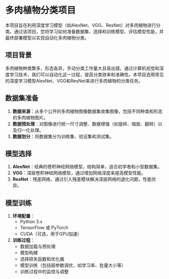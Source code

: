 # 多肉植物分类项目

本项目旨在利用深度学习模型（如AlexNet、VGG、ResNet）对多肉植物进行分类。通过该项目，您将学习如何准备数据集、选择和训练模型、评估模型性能，并最终部署模型以实现自动化多肉植物分类。

## 项目背景

多肉植物种类繁多，形态各异，手动分类工作量大且易出错。通过计算机视觉和深度学习技术，我们可以自动化这一过程，提高分类效率和准确性。本项目选用常见的深度学习模型AlexNet、VGG和ResNet来进行多肉植物的分类任务。

## 数据集准备

1. **数据来源**：从多个公开的多肉植物图像数据集收集图像，包括不同种类和形态的多肉植物图片。
2. **数据预处理**：对图像进行统一尺寸调整、数据增强（如旋转、缩放、翻转）以及归一化处理。
3. **数据划分**：将数据集分为训练集、验证集和测试集。

## 模型选择

1. **AlexNet**：经典的卷积神经网络模型，结构简单，适合初学者和小型数据集。
2. **VGG**：深层卷积神经网络模型，通过增加网络深度来提高模型性能。
3. **ResNet**：残差网络，通过引入残差模块解决深层网络的退化问题，性能优异。

## 模型训练

1. **环境配置**：
    - Python 3.x
    - TensorFlow 或 PyTorch
    - CUDA（可选，用于GPU加速）
2. **训练过程**：
    - 数据加载与预处理
    - 模型构建
    - 选择损失函数和优化器
    - 模型训练（包括超参数调优，如学习率、批量大小等）
    - 训练过程中的监控与调整
